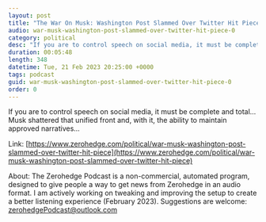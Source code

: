 ```yaml
---
layout: post
title: "The War On Musk: Washington Post Slammed Over Twitter Hit Piece"
audio: war-musk-washington-post-slammed-over-twitter-hit-piece-0
category: political
desc: "If you are to control speech on social media, it must be complete and total... Musk shattered that unified front and, with it, the ability to maintain approved narratives..."
duration: 00:05:48
length: 348
datetime: Tue, 21 Feb 2023 20:25:00 +0000
tags: podcast
guid: war-musk-washington-post-slammed-over-twitter-hit-piece-0
order: 0
---
```

If you are to control speech on social media, it must be complete and total... Musk shattered that unified front and, with it, the ability to maintain approved narratives...

Link: [https://www.zerohedge.com/political/war-musk-washington-post-slammed-over-twitter-hit-piece](https://www.zerohedge.com/political/war-musk-washington-post-slammed-over-twitter-hit-piece)

About: The Zerohedge Podcast is a non-commercial, automated program, designed to give people a way to get news from Zerohedge in an audio format.  I am actively working on tweaking and improving the setup to create a better listening experience (February 2023).  Suggestions are welcome: [zerohedgePodcast@outlook.com](mailto:zerohedgePodcast@outlook.com)